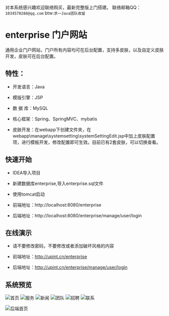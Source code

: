对本系统感兴趣欢迎联络购买，最新完整版上门搭建。 联络邮箱QQ：`1034570286@qq.com` btw:`求一Java团队收留 `

# enterprise 门户网站

通用企业门户网站，门户所有内容均可在后台配置，支持多皮肤，以及自定义皮肤开发，皮肤可在后台配置。

## 特性：

* 开发语言：Java

* 模版引擎：JSP

* 数 据 库：MySQL

* 核心框架：Spring、SpringMVC、mybatis

* 皮肤开发：在webapp下创建文件夹，在webapp\manage\systemsetting\systemSettingEdit.jsp中加上皮肤配置项，进行模板开发，修改配置即可生效。目前已有2套皮肤，可以切换查看。

## 快速开始

* IDEA导入项目

* 新建数据库enterprise,导入enterprise.sql文件

* 使用tomcat启动

* 前端地址：http://localhost:8080/enterprise

* 后端地址：http://localhost:8080/enterprise/manage/user/login

## 在线演示

* 请不要修改密码，不要修改或者添加破坏风格的内容

* 前端地址：http://upint.cn/enterprise

* 后端地址：http://upint.cn/enterprise/manage/user/login

## 系统预览

![首页](https://www.github.com/zhupanlinch/enterprise/master/src/main/webapp/attached/image/home.png)
![服务](https://www.github.com/zhupanlinch/enterprise/master/src/main/webapp/attached/image/service.png)
![新闻](https://www.github.com/zhupanlinch/enterprise/master/src/main/webapp/attached/image/article.png)
![团队](https://www.github.com/zhupanlinch/enterprise/master/src/main/webapp/attached/image/team.png)
![招聘](https://www.github.com/zhupanlinch/enterprise/master/src/main/webapp/attached/image/job.png)
![联系](https://www.github.com/zhupanlinch/enterprise/master/src/main/webapp/attached/image/contact.png)

![后端首页](https://www.github.com/zhupanlinch/enterprise/master/src/main/webapp/attached/image/back.png)



